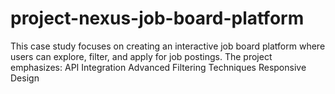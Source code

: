 # project-nexus-job-board-platform
This case study focuses on creating an interactive job board platform where users can explore, filter, and apply for job postings. The project emphasizes: API Integration Advanced Filtering Techniques Responsive Design
